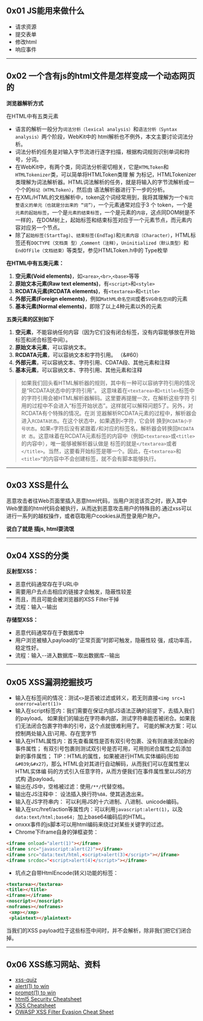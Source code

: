 ## 0x01 JS能用来做什么

* 请求资源
* 提交表单
* 修改html
* 响应事件
---

## 0x02 一个含有js的html文件是怎样变成一个动态网页的

**浏览器解析方式** 

在HTML中有五类元素
* 语言的解析一般分为`词法分析（lexical analysis）`和`语法分析（Syntax analysis）`两个阶段，WebKit中的 html解析也不例外，本文主要讨论词法分析。
* 词法分析的任务是对输入字节流进行逐字扫描，根据构词规则识别单词和符号，分词。
* 在WebKit中，有两个类，同词法分析密切相关，它是`HTMLToken`和`HTMLTokenizer`类，可以简单将HTMLToken类理 解 为标记，HTMLTokenizer类理解为词法解析器。HTML词法解析的任务，就是将输入的字节流解析成一个个的`标记（HTMLToken）`，然后由 语法解析器进行下一步的分析。
* 在XML/HTML的文档解析中，token这个词经常用到，我将其理解为一个`有完整语义的单元（也就是分出来的 “词”）`，一个元素通常对应于3 个 token，一个是`元素的起始标签`，一个是`元素的结束标签`，一个是元素的`内容`，这点同DOM树是不一样的，在DOM树上，起始标签和结束标签对应于一个元素节点，而元素内容对应另一个节点。
* 除了`起始标签(StartTag)`、`结束标签(EndTag)`和`元素内容（Character）`，HTML标签还有`DOCTYPE（文档类 型）`,`Comment（注释）`，`Uninitialized（默认类型）`和`EndOfFile（文档结束）`等类型，参见HTMLToken.h中的 Type枚举

**在HTML中有五类元素：**  

1. **空元素(Void elements)**，如`<area>`,`<br>`,`<base>`等等
2. **原始文本元素(Raw text elements)**，有`<script>`和`<style>`
3.  **RCDATA元素(RCDATA elements)**，有`<textarea>`和`<title>`
4.  **外部元素(Foreign elements)**，例如`MathML命名空间`或者`SVG命名空间`的元素
5. **基本元素(Normal elements)**，即除了以上4种元素以外的元素

**五类元素的区别如下**

1. **空元素**，不能容纳任何内容（因为它们没有闭合标签，没有内容能够放在开始标签和闭合标签中间）。
2. **原始文本元素**，可以容纳文本。
3. **RCDATA元素**，可以容纳文本和字符引用。 （&#60）
4. **外部元素**，可以容纳文本、字符引用、CDATA段、其他元素和注释
5. **基本元素**，可以容纳文本、字符引用、其他元素和注释

>如果我们回头看HTML解析器的规则，其中有一种可以容纳字符引用的情况是“RCDATA状态中的字符引用”。 这意味着在`<textarea>`和`<title>`标签中的字符引用会被HTML解析器解码。这里要再提醒一次，在解析这些字符 引用的过程中不会进入“标签开始状态”。这样就可以解释问题5了。另外，对RCDATA有个特殊的情况。在浏 览器解析RCDATA元素的过程中，解析器会进入`RCDATA状态`。在这个状态中，如果遇到`<`字符，它会转 换到`RCDATA小于号状态`。如果`<`字符后没有紧跟着`/`和对应的标签名，解析器会转换回`RCDATA状 态`。这意味着在RCDATA元素标签的内容中（例如`<textarea>`或`<title>`的内容中），唯一能够被解析器认做是 标签的就是`</textarea>`或者`</title>`。当然，这要看开始标签是哪一个。因此，在`<textarea>`和`<title>”`的内容中不会创建标签，就不会有脚本能够执行。  

---
## 0x03 XSS是什么

恶意攻击者往Web页面里插入恶意html代码，当用户浏览该页之时，嵌入其中Web里面的html代码会被执行，从而达到恶意攻击用户的特殊目的.通过xss可以进行一系列的越权操作，或者窃取用户cookies从而登录用户账户。

**说白了就是 插js, html耍流氓**

---

## 0x04 XSS的分类

**反射型XSS：**

* 恶意代码通常存在于URL中 
* 需要用户去点击相应的链接才会触发，隐蔽性较差
* 而且，而且可能会被浏览器的XSS Filter干掉 
* 流程：输入--输出

**存储型XSS：**

* 恶意代码通常存在于数据库中
* 用户浏览被植入payload的“正常页面”时即可触发，隐蔽性较 强，成功率高，稳定性好。 
* 流程：输入--进入数据库--取出数据库--输出
---


## 0x05 XSS漏洞挖掘技巧

* 输入在标签间的情况：测试`<>`是否被过滤或转义，若无则直接`<img src=1 onerror=alert(1)>`
* 输入在script标签内：我们需要在保证内部JS语法正确的前提下，去插入我们的payload。 如果我们的输出在字符串内部，测试字符串能否被闭合。如果我 们无法闭合包裹字符串的引号，这个点就很难利用了。 可能的解决方案：可以控制两处输入且\可用、存在宽字节
* 输入在HTML属性内：首先查看属性是否有双引号包裹、没有则直接添加新的事件属性； 有双引号包裹则测试双引号是否可用，可用则闭合属性之后添加 新的事件属性； TIP：HTML的属性，如果被进行HTML实体编码(形如`&#039`;`&#x27`)，那么 HTML会对其进行自动解码，从而我们可以在属性里以HTML实体编 码的方式引入任意字符，从而方便我们在事件属性里以JS的方式构 造payload。
* 输出在JS中，空格被过滤：使用`/**/`代替空格。
* 输出在JS注释中： 设法插入换行符`%0A，`使其逃逸出来。
* 输入在JS字符串内： 可以利用JS的十六进制、八进制、unicode编码。
* 输入在src/href/action等属性内：可以利用`javascript:alert(1)`，以及 `data:text/html;base64; `加上base64编码后的HTML。
* onxxx事件的js脚本可以用html编码来绕过对某些关键字的过滤。
* Chrome下iframe自身的弹框姿势：  
```html
<iframe onload="alert(1)"></iframe>   
<iframe src="javascript:alert(2)"></iframe> 
<iframe src="data:text/html,<script>alert(3)</script>"></iframe>   
<iframe srcdoc="<script>alert(4)</script>"></iframe>
```
* 坑点之自带HtmlEncode(转义)功能的标签：   
```html
<textarea></textarea> 
<title></title> 
<iframe></iframe> 
<noscript></noscript> 
<noframes></noframes>
 <xmp></xmp>
 <plaintext></plaintext>
```
当我们的XSS payload位于这些标签中间时，并不会解析，除非我们把它们闭合掉。

---

## 0x06 XSS练习网站、资料

* [xss-quiz](http://xss-quiz.int21h.jp/)
* [alert(1) to win](https://alf.nu/alert1)
* [prompt(1) to win](http://prompt.ml/0)
* [html5 Security Cheatsheet](http://html5sec.org/)
* [XSS Cheatsheet](http://ssv.sebug.net/XSS_Cheat_Sheet)
* [OWASP XSS Filter Evasion Cheat Sheet](https://www.owasp.org/index.php/XSS_Filter_Evasion_Cheat_Sheet)

